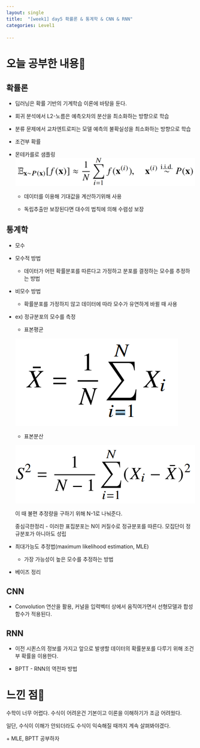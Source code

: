 ```yaml
---
layout: single
title:  "[week1] day5 확률론 & 통계학 & CNN & RNN"
categories: Level1

---
```


# 오늘 공부한 내용📝

## 확률론

- 딥러닝은 확률 기반의 기계학습 이론에 바탕을 둔다.

- 회귀 분석에서 L2-노름은 예측오차의 분산을 최소화하는 방향으로 학습

- 분류 문제에서 교차엔트로피는 모델 예측의 불확실성을 최소화하는 방향으로 학습

- 조건부 확률

- 몬테카를로 샘플링
 ![](../../assets/images/2023-11-10-17-17-38-image.png)
  
  - 데이터를 이용해 기대값을 계산하기위해 사용
  
  - 독립추출만 보장된다면 대수의 법칙에 의해 수렴성 보장

## 통계학

- 모수

- 모수적 방법
  
  - 데이터가 어떤 확률분포를 따른다고 가정하고 분포를 결정하는 모수를 추정하는 방법

- 비모수 방법
  
  - 확률분포를 가정하지 않고 데이터에 따라 모수가 유연하게 바뀔 때 사용

- ex) 정규분포의 모수를 측정
  
  - 표본평균
  
  ![](../../assets/images/2023-11-10-17-18-04-image.png)
  
  - 표본분산
  
  ![](../../assets/images/2023-11-10-17-18-20-image.png)
  
  이 때 불편 추정량을 구하기 위해 N-1로 나눠준다.
  
  중심극한정리 - 이러한 표집분포는 N이 커질수로 정규분포를 따른다. 모집단이 정규분포가 아니아도 성립

- 최대가능도 추정법(maximum likelihood estimation, MLE)
  
  - 가장 가능성이 높은 모수를 추정하는 방법

- 베이즈 정리



## CNN

- Convolution 연산을 활용, 커널을 입력벡터 상에서 움직여가면서 선형모델과 합성함수가 적용된다.



## RNN

- 이전 시퀸스의 정보를 가지고 앞으로 발생할 데이터의 확률분포를 다루기 위해 조건부 확률을 이용한다.

- BPTT - RNN의 역전파 방법

# 느낀 점🤔

수학이 너무 어렵다. 수식이 어려운건 기본이고 이론을 이해하기가 조금 어려웠다. 

일단, 수식이 이해가 안되더라도 수식이 익숙해질 때까지 계속 살펴봐야겠다.

\+ MLE, BPTT 공부하자

